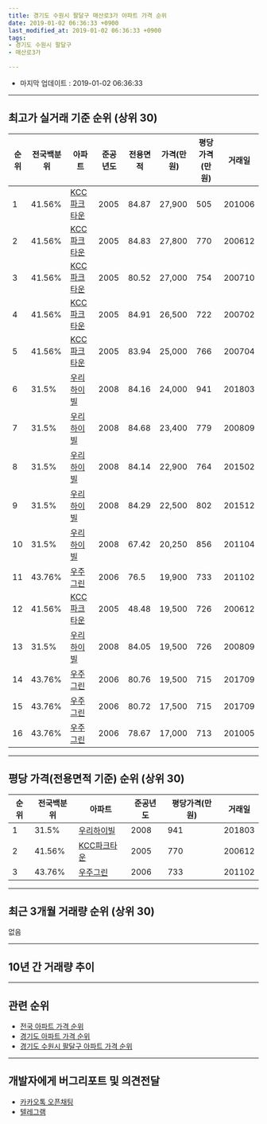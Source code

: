 ```yaml
---
title: 경기도 수원시 팔달구 매산로3가 아파트 가격 순위
date: 2019-01-02 06:36:33 +0900
last_modified_at: 2019-01-02 06:36:33 +0900
tags:
- 경기도 수원시 팔달구
- 매산로3가

---
```


* 마지막 업데이트 : 2019-01-02 06:36:33

---

## 최고가 실거래 기준 순위 (상위 30)


|순위|전국백분위|아파트|준공년도|전용면적|가격(만원)|평당가격(만원)|거래일|
|---|---|---|---|---|---|---|---|
|1|41.56%|[KCC파크타운](https://search.naver.com/search.naver?query=%EA%B2%BD%EA%B8%B0%EB%8F%84+%EC%88%98%EC%9B%90%EC%8B%9C+%ED%8C%94%EB%8B%AC%EA%B5%AC+%EB%A7%A4%EC%82%B0%EB%A1%9C3%EA%B0%80+KCC%ED%8C%8C%ED%81%AC%ED%83%80%EC%9A%B4)|2005|84.87|27,900|505|201006|
|2|41.56%|[KCC파크타운](https://search.naver.com/search.naver?query=%EA%B2%BD%EA%B8%B0%EB%8F%84+%EC%88%98%EC%9B%90%EC%8B%9C+%ED%8C%94%EB%8B%AC%EA%B5%AC+%EB%A7%A4%EC%82%B0%EB%A1%9C3%EA%B0%80+KCC%ED%8C%8C%ED%81%AC%ED%83%80%EC%9A%B4)|2005|84.83|27,800|770|200612|
|3|41.56%|[KCC파크타운](https://search.naver.com/search.naver?query=%EA%B2%BD%EA%B8%B0%EB%8F%84+%EC%88%98%EC%9B%90%EC%8B%9C+%ED%8C%94%EB%8B%AC%EA%B5%AC+%EB%A7%A4%EC%82%B0%EB%A1%9C3%EA%B0%80+KCC%ED%8C%8C%ED%81%AC%ED%83%80%EC%9A%B4)|2005|80.52|27,000|754|200710|
|4|41.56%|[KCC파크타운](https://search.naver.com/search.naver?query=%EA%B2%BD%EA%B8%B0%EB%8F%84+%EC%88%98%EC%9B%90%EC%8B%9C+%ED%8C%94%EB%8B%AC%EA%B5%AC+%EB%A7%A4%EC%82%B0%EB%A1%9C3%EA%B0%80+KCC%ED%8C%8C%ED%81%AC%ED%83%80%EC%9A%B4)|2005|84.91|26,500|722|200702|
|5|41.56%|[KCC파크타운](https://search.naver.com/search.naver?query=%EA%B2%BD%EA%B8%B0%EB%8F%84+%EC%88%98%EC%9B%90%EC%8B%9C+%ED%8C%94%EB%8B%AC%EA%B5%AC+%EB%A7%A4%EC%82%B0%EB%A1%9C3%EA%B0%80+KCC%ED%8C%8C%ED%81%AC%ED%83%80%EC%9A%B4)|2005|83.94|25,000|766|200704|
|6|31.5%|[우리하이빌](https://search.naver.com/search.naver?query=%EA%B2%BD%EA%B8%B0%EB%8F%84+%EC%88%98%EC%9B%90%EC%8B%9C+%ED%8C%94%EB%8B%AC%EA%B5%AC+%EB%A7%A4%EC%82%B0%EB%A1%9C3%EA%B0%80+%EC%9A%B0%EB%A6%AC%ED%95%98%EC%9D%B4%EB%B9%8C)|2008|84.16|24,000|941|201803|
|7|31.5%|[우리하이빌](https://search.naver.com/search.naver?query=%EA%B2%BD%EA%B8%B0%EB%8F%84+%EC%88%98%EC%9B%90%EC%8B%9C+%ED%8C%94%EB%8B%AC%EA%B5%AC+%EB%A7%A4%EC%82%B0%EB%A1%9C3%EA%B0%80+%EC%9A%B0%EB%A6%AC%ED%95%98%EC%9D%B4%EB%B9%8C)|2008|84.68|23,400|779|200809|
|8|31.5%|[우리하이빌](https://search.naver.com/search.naver?query=%EA%B2%BD%EA%B8%B0%EB%8F%84+%EC%88%98%EC%9B%90%EC%8B%9C+%ED%8C%94%EB%8B%AC%EA%B5%AC+%EB%A7%A4%EC%82%B0%EB%A1%9C3%EA%B0%80+%EC%9A%B0%EB%A6%AC%ED%95%98%EC%9D%B4%EB%B9%8C)|2008|84.14|22,900|764|201502|
|9|31.5%|[우리하이빌](https://search.naver.com/search.naver?query=%EA%B2%BD%EA%B8%B0%EB%8F%84+%EC%88%98%EC%9B%90%EC%8B%9C+%ED%8C%94%EB%8B%AC%EA%B5%AC+%EB%A7%A4%EC%82%B0%EB%A1%9C3%EA%B0%80+%EC%9A%B0%EB%A6%AC%ED%95%98%EC%9D%B4%EB%B9%8C)|2008|84.29|22,500|802|201512|
|10|31.5%|[우리하이빌](https://search.naver.com/search.naver?query=%EA%B2%BD%EA%B8%B0%EB%8F%84+%EC%88%98%EC%9B%90%EC%8B%9C+%ED%8C%94%EB%8B%AC%EA%B5%AC+%EB%A7%A4%EC%82%B0%EB%A1%9C3%EA%B0%80+%EC%9A%B0%EB%A6%AC%ED%95%98%EC%9D%B4%EB%B9%8C)|2008|67.42|20,250|856|201104|
|11|43.76%|[우주그린](https://search.naver.com/search.naver?query=%EA%B2%BD%EA%B8%B0%EB%8F%84+%EC%88%98%EC%9B%90%EC%8B%9C+%ED%8C%94%EB%8B%AC%EA%B5%AC+%EB%A7%A4%EC%82%B0%EB%A1%9C3%EA%B0%80+%EC%9A%B0%EC%A3%BC%EA%B7%B8%EB%A6%B0)|2006|76.5|19,900|733|201102|
|12|41.56%|[KCC파크타운](https://search.naver.com/search.naver?query=%EA%B2%BD%EA%B8%B0%EB%8F%84+%EC%88%98%EC%9B%90%EC%8B%9C+%ED%8C%94%EB%8B%AC%EA%B5%AC+%EB%A7%A4%EC%82%B0%EB%A1%9C3%EA%B0%80+KCC%ED%8C%8C%ED%81%AC%ED%83%80%EC%9A%B4)|2005|48.48|19,500|726|200612|
|13|31.5%|[우리하이빌](https://search.naver.com/search.naver?query=%EA%B2%BD%EA%B8%B0%EB%8F%84+%EC%88%98%EC%9B%90%EC%8B%9C+%ED%8C%94%EB%8B%AC%EA%B5%AC+%EB%A7%A4%EC%82%B0%EB%A1%9C3%EA%B0%80+%EC%9A%B0%EB%A6%AC%ED%95%98%EC%9D%B4%EB%B9%8C)|2008|84.05|19,500|726|200809|
|14|43.76%|[우주그린](https://search.naver.com/search.naver?query=%EA%B2%BD%EA%B8%B0%EB%8F%84+%EC%88%98%EC%9B%90%EC%8B%9C+%ED%8C%94%EB%8B%AC%EA%B5%AC+%EB%A7%A4%EC%82%B0%EB%A1%9C3%EA%B0%80+%EC%9A%B0%EC%A3%BC%EA%B7%B8%EB%A6%B0)|2006|80.76|19,500|715|201709|
|15|43.76%|[우주그린](https://search.naver.com/search.naver?query=%EA%B2%BD%EA%B8%B0%EB%8F%84+%EC%88%98%EC%9B%90%EC%8B%9C+%ED%8C%94%EB%8B%AC%EA%B5%AC+%EB%A7%A4%EC%82%B0%EB%A1%9C3%EA%B0%80+%EC%9A%B0%EC%A3%BC%EA%B7%B8%EB%A6%B0)|2006|80.72|17,500|715|201709|
|16|43.76%|[우주그린](https://search.naver.com/search.naver?query=%EA%B2%BD%EA%B8%B0%EB%8F%84+%EC%88%98%EC%9B%90%EC%8B%9C+%ED%8C%94%EB%8B%AC%EA%B5%AC+%EB%A7%A4%EC%82%B0%EB%A1%9C3%EA%B0%80+%EC%9A%B0%EC%A3%BC%EA%B7%B8%EB%A6%B0)|2006|78.67|17,000|713|201005|


---

## 평당 가격(전용면적 기준) 순위 (상위 30)


|순위|전국백분위|아파트|준공년도|평당가격(만원)|거래일|
|---|---|---|---|---|---|
|1|31.5%|[우리하이빌](https://search.naver.com/search.naver?query=%EA%B2%BD%EA%B8%B0%EB%8F%84+%EC%88%98%EC%9B%90%EC%8B%9C+%ED%8C%94%EB%8B%AC%EA%B5%AC+%EB%A7%A4%EC%82%B0%EB%A1%9C3%EA%B0%80+%EC%9A%B0%EB%A6%AC%ED%95%98%EC%9D%B4%EB%B9%8C)|2008|941|201803|
|2|41.56%|[KCC파크타운](https://search.naver.com/search.naver?query=%EA%B2%BD%EA%B8%B0%EB%8F%84+%EC%88%98%EC%9B%90%EC%8B%9C+%ED%8C%94%EB%8B%AC%EA%B5%AC+%EB%A7%A4%EC%82%B0%EB%A1%9C3%EA%B0%80+KCC%ED%8C%8C%ED%81%AC%ED%83%80%EC%9A%B4)|2005|770|200612|
|3|43.76%|[우주그린](https://search.naver.com/search.naver?query=%EA%B2%BD%EA%B8%B0%EB%8F%84+%EC%88%98%EC%9B%90%EC%8B%9C+%ED%8C%94%EB%8B%AC%EA%B5%AC+%EB%A7%A4%EC%82%B0%EB%A1%9C3%EA%B0%80+%EC%9A%B0%EC%A3%BC%EA%B7%B8%EB%A6%B0)|2006|733|201102|


---

## 최근 3개월 거래량 순위 (상위 30)

없음

---

## 10년 간 거래량 추이


<div style="width:100%;">
    <canvas id="deal_progress" height="250"></canvas>
</div>

<script>
new Chart(document.getElementById("deal_progress"), {
    type: 'line',
    data: {
        labels: ['200901','200902','200903','200904','200905','200906','200907','200908','200909','200910','200911','200912','201001','201002','201003','201004','201005','201006','201007','201008','201009','201010','201011','201012','201101','201102','201103','201104','201105','201106','201107','201108','201109','201110','201111','201112','201201','201202','201203','201204','201205','201206','201207','201208','201209','201210','201211','201212','201301','201302','201303','201304','201305','201306','201307','201308','201309','201310','201311','201312','201401','201402','201403','201404','201405','201406','201407','201408','201409','201410','201411','201412','201501','201502','201503','201504','201505','201506','201507','201508','201509','201510','201511','201512','201601','201602','201603','201604','201605','201606','201607','201608','201609','201610','201611','201612','201701','201702','201703','201704','201705','201706','201707','201708','201709','201710','201711','201712','201801','201802','201803','201804','201805','201806','201807','201808','201809','201810','201811','201812','201901'],
        datasets: [{
            label: '실거래 수',
            pointRadius: 1,
            data: [1, 1, 2, 0, 3, 3, 1, 0, 2, 1, 0, 1, 1, 1, 3, 0, 4, 1, 0, 0, 0, 2, 6, 1, 9, 3, 2, 2, 0, 0, 2, 1, 2, 0, 2, 1, 2, 2, 3, 2, 0, 0, 0, 0, 0, 0, 0, 1, 0, 3, 0, 2, 1, 0, 0, 0, 3, 1, 0, 0, 1, 0, 4, 0, 1, 0, 0, 3, 2, 0, 1, 1, 1, 5, 2, 1, 0, 4, 2, 0, 3, 1, 0, 1, 3, 1, 2, 2, 4, 2, 0, 4, 0, 1, 1, 2, 0, 0, 0, 0, 0, 0, 0, 3, 3, 0, 1, 1, 3, 2, 2, 0, 2, 0, 1, 1, 1, 2, 0, 0, 0],
            borderColor: "rgba(255, 201, 14, 1)",
            backgroundColor: "rgba(255, 201, 14, 0.5)",
            fill: true,
        }]
    },
    options: {
        responsive: true,
        title: {
            display: true,
            text: '10년간 거래량 추이'
        },
        tooltips: {
            mode: 'index',
            intersect: false,
        },
        hover: {
            mode: 'nearest',
            intersect: true
        },
        scales: {
            xAxes: [{
                display: true,
                scaleLabel: {
                    display: true,
                    labelString: '년/월'
                }
            }],
            yAxes: [{
                display: true,
                ticks: {
                    suggestedMin: 0,
                },
                scaleLabel: {
                    display: true,
                    labelString: '실거래 수'
                }
            }]
        }
    }
});

</script>


---

## 관련 순위

- [전국 아파트 가격 순위](https://inasie.github.io/apt-ranking/전국)
- [경기도 아파트 가격 순위](https://inasie.github.io/apt-ranking/경기도)
- [경기도 수원시 팔달구 아파트 가격 순위](https://inasie.github.io/apt-ranking/경기도-수원시-팔달구)


---

## 개발자에게 버그리포트 및 의견전달

- [카카오톡 오픈채팅](https://open.kakao.com/o/gLJUAP4)
- [텔레그램](https://t.me/inasie)

